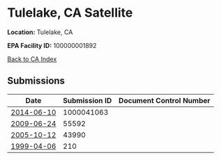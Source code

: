 # Tulelake, CA Satellite

**Location:** Tulelake, CA

**EPA Facility ID:** 100000001892

[Back to CA Index](../../index.md)

## Submissions

| Date | Submission ID | Document Control Number |
|------|--------------|-------------------------|
| [2014-06-10](submissions/1000041063.md) | 1000041063 |  |
| [2009-06-24](submissions/55592.md) | 55592 |  |
| [2005-10-12](submissions/43990.md) | 43990 |  |
| [1999-04-06](submissions/210.md) | 210 |  |
